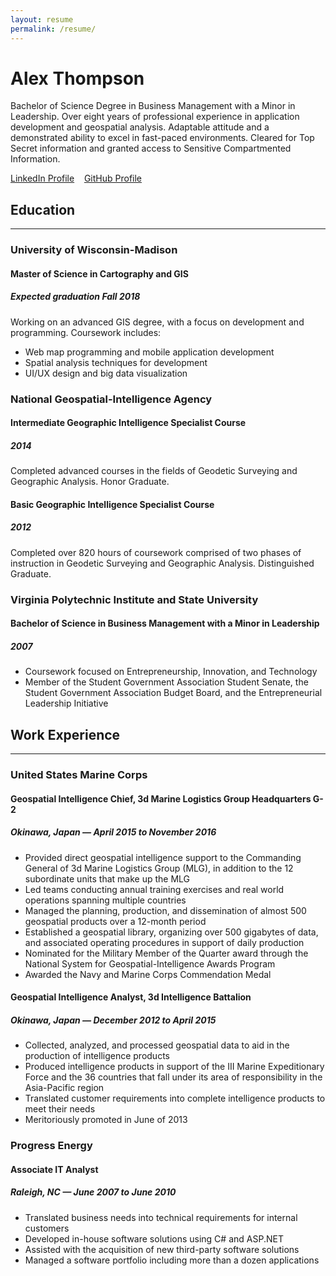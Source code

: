 ```yaml
---
layout: resume
permalink: /resume/
---
```


# Alex Thompson
Bachelor of Science Degree in Business Management with a Minor in Leadership. Over eight years of professional experience in application development and geospatial analysis. Adaptable attitude and a demonstrated ability to excel in fast-paced environments. Cleared for Top Secret information and granted access to Sensitive Compartmented Information.

[LinkedIn Profile](https://www.linkedin.com/in/alexthompson/) &nbsp;&nbsp;
[GitHub Profile](https://github.com/loopeverything)

## Education
---
### University of Wisconsin-Madison
#### Master of Science in Cartography and GIS
##### Expected graduation Fall 2018
Working on an advanced GIS degree, with a focus on development and programming. Coursework includes:
* Web map programming and mobile application development
* Spatial analysis techniques for development
* UI/UX design and big data visualization

### National Geospatial-Intelligence Agency
#### Intermediate Geographic Intelligence Specialist Course
##### 2014
Completed advanced courses in the fields of Geodetic Surveying and Geographic Analysis. Honor Graduate.

#### Basic Geographic Intelligence Specialist Course
##### 2012
Completed over 820 hours of coursework comprised of two phases of instruction in Geodetic Surveying and Geographic Analysis. Distinguished Graduate.

### Virginia Polytechnic Institute and State University
#### Bachelor of Science in Business Management with a Minor in Leadership
##### 2007
* Coursework focused on Entrepreneurship, Innovation, and Technology
* Member of the Student Government Association Student Senate, the Student Government Association Budget Board, and the Entrepreneurial Leadership Initiative

## Work Experience
---
### United States Marine Corps
#### Geospatial Intelligence Chief, 3d Marine Logistics Group Headquarters G-2
##### Okinawa, Japan — April 2015 to November 2016
* Provided direct geospatial intelligence support to the Commanding General of 3d Marine Logistics Group (MLG), in addition to the 12 subordinate units that make up the MLG
* Led teams conducting annual training exercises and real world operations spanning multiple countries
* Managed the planning, production, and dissemination of almost 500 geospatial products over a 12-month period
* Established a geospatial library, organizing over 500 gigabytes of data, and associated operating procedures in support of daily production
* Nominated for the Military Member of the Quarter award through the National System for Geospatial-Intelligence Awards Program
* Awarded the Navy and Marine Corps Commendation Medal

#### Geospatial Intelligence Analyst, 3d Intelligence Battalion
##### Okinawa, Japan — December 2012 to April 2015
* Collected, analyzed, and processed geospatial data to aid in the production of intelligence products
* Produced intelligence products in support of the III Marine Expeditionary Force and the 36 countries that fall under its area of responsibility in the Asia-Pacific region
* Translated customer requirements into complete intelligence products to meet their needs
* Meritoriously promoted in June of 2013

### Progress Energy
#### Associate IT Analyst
##### Raleigh, NC — June 2007 to June 2010
* Translated business needs into technical requirements for internal customers
* Developed in-house software solutions using C# and ASP.NET
* Assisted with the acquisition of new third-party software solutions
* Managed a software portfolio including more than a dozen applications